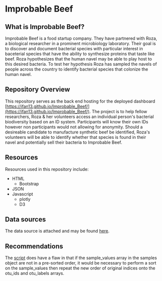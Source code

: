 # Improbable Beef

## What is Improbable Beef?

Improbable Beef is a food startup company. They have partnered with Roza, a biological researcher in a prominent microbiology laboratory. Their goal is to discover and document bacterial species with particular interest in baceterial species that have the ability to synthesize proteins that taste like beef. Roza hypothesizes that the human navel may be able to play host to this desired bacteria. To test her hypothesis Roza has sampled the navels of people across the country to identify bacterial species that colonize the human navel.

## Repository Overview

This repository serves as the back end hosting for the deployed dashboard [https://ifan13.github.io/Improbable_Beef/](https://ifan13.github.io/Improbable_Beef/). The project is to help fellow researchers, Roza & her volunteers access an individual person's bacterial biodiversity based on an ID system. Participants will know their own IDs however non participants would not allowing for anonymity. Should a desireable candidate to manufacture synthetic beef be identified, Roza's volunteers will be able to identify whether that species is found in their navel and potentially sell their bacteria to Improbable Beef.

## Resources

Resources used in this repository include:

* HTML
  * Bootstrap
* JSON
* Javascript
  * plotly
  * D3

## Data sources

The data source is attached and may be found [here](/samples.json).

## Recommendations

The [script](/plot.js) does have a flaw in that if the sample_values array in the samples object are not in a pre-sorted order, it would be necessary to perform a sort on the sample_values then repeat the new order of original indices onto the otu_ids and otu_labels arrays.
